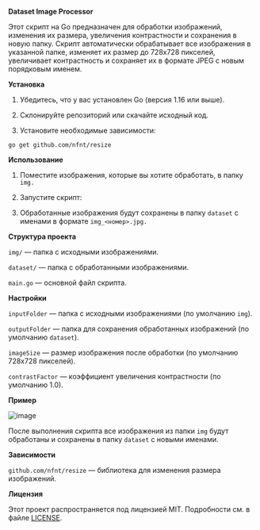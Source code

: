<B>Dataset Image Processor</B>

Этот скрипт на Go предназначен для обработки изображений, изменения их размера, увеличения контрастности и сохранения в новую папку. Скрипт автоматически обрабатывает все изображения в указанной папке, изменяет их размер до 728x728 пикселей, увеличивает контрастность и сохраняет их в формате JPEG с новым порядковым именем.

<B>Установка</B>

1. Убедитесь, что у вас установлен Go (версия 1.16 или выше).

2. Склонируйте репозиторий или скачайте исходный код.

3. Установите необходимые зависимости:
   
<code>go get github.com/nfnt/resize</code>


<B>Использование</B>

1. Поместите изображения, которые вы хотите обработать, в папку <code>img.</code>

2. Запустите скрипт:

3. Обработанные изображения будут сохранены в папку <code>dataset</code> с именами в формате <code>img_<номер>.jpg.</code>

<B>Структура проекта</B>

<code>img/</code> — папка с исходными изображениями.

<code>dataset/</code> — папка с обработанными изображениями.

<code>main.go</code> — основной файл скрипта.

<B>Настройки</B>

<code>inputFolder</code> — папка с исходными изображениями (по умолчанию <code>img</code>).

<code>outputFolder</code> — папка для сохранения обработанных изображений (по умолчанию <code>dataset</code>).

<code>imageSize</code> — размер изображения после обработки (по умолчанию 728x728 пикселей).

<code>contrastFactor</code> — коэффициент увеличения контрастности (по умолчанию 1.0).

<B>Пример</B>

![image](https://github.com/user-attachments/assets/f2bb68ef-cf49-4249-b3ad-17a4412a3972)


После выполнения скрипта все изображения из папки <code>img</code> будут обработаны и сохранены в папку <code>dataset</code> с новыми именами.

<B>Зависимости</B>

<code>github.com/nfnt/resize</code> — библиотека для изменения размера изображений.

<B>Лицензия</B>

Этот проект распространяется под лицензией MIT. Подробности см. в файле <a href="https://github.com/ioinio/dataset_creating/blame/main/LICENSE">LICENSE</a>.
